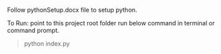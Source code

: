 Follow pythonSetup.docx file to setup python.

To Run:
point to this project root folder run below command in terminal or command prompt.

>python index.py
